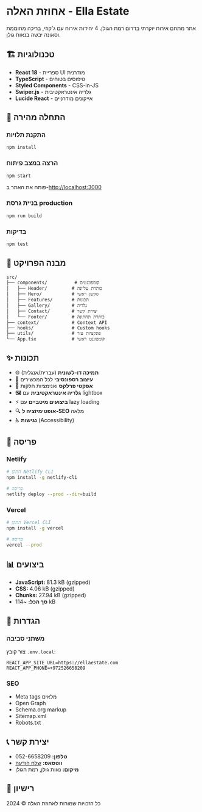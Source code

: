 # אחוזת האלה - Ella Estate

אתר מתחם אירוח יוקרתי בדרום רמת הגולן. 4 יחידות אירוח עם ג'קוזי, בריכה מחוממת וסאונה יבשה בנאות גולן.

## 🏗️ טכנולוגיות

- **React 18** - ספריית UI מודרנית
- **TypeScript** - טיפוסים בטוחים
- **Styled Components** - CSS-in-JS
- **Swiper.js** - גלריה אינטראקטיבית
- **Lucide React** - אייקונים מודרניים

## 🚀 התחלה מהירה

### התקנת תלויות
```bash
npm install
```

### הרצה במצב פיתוח
```bash
npm start
```
פותח את האתר ב-[http://localhost:3000](http://localhost:3000)

### בניית גרסת production
```bash
npm run build
```

### בדיקות
```bash
npm test
```

## 📁 מבנה הפרויקט

```
src/
├── components/          # קומפוננטים
│   ├── Header/         # כותרת עליונה
│   ├── Hero/           # סקשן ראשי
│   ├── Features/       # תכונות
│   ├── Gallery/        # גלריה
│   ├── Contact/        # יצירת קשר
│   └── Footer/         # כותרת תחתונה
├── context/            # Context API
├── hooks/              # Custom hooks
├── utils/              # פונקציות עזר
└── App.tsx             # קומפוננט ראשי
```

## ✨ תכונות

- 🌐 **תמיכה דו-לשונית** (עברית/אנגלית)
- 📱 **עיצוב רספונסיבי** לכל המכשירים
- 🎨 **אפקטי פרלקס** ואנימציות חלקות
- 🖼️ **גלריה אינטראקטיבית** עם lightbox
- ⚡ **ביצועים מיטביים** עם lazy loading
- 🔍 **אופטימיזציה ל-SEO** מלאה
- ♿ **נגישות** (Accessibility)

## 🚀 פריסה

### Netlify
```bash
# התקן Netlify CLI
npm install -g netlify-cli

# פריסה
netlify deploy --prod --dir=build
```

### Vercel
```bash
# התקן Vercel CLI
npm install -g vercel

# פריסה
vercel --prod
```

## 📊 ביצועים

- **JavaScript:** 81.3 kB (gzipped)
- **CSS:** 4.06 kB (gzipped)
- **Chunks:** 27.94 kB (gzipped)
- **סך הכל:** ~114 kB

## 🔧 הגדרות

### משתני סביבה
צור קובץ `.env.local`:
```
REACT_APP_SITE_URL=https://ellaestate.com
REACT_APP_PHONE=+972526658209
```

### SEO
- Meta tags מלאים
- Open Graph
- Schema.org markup
- Sitemap.xml
- Robots.txt

## 📞 יצירת קשר

- **טלפון:** 052-6658209
- **ווטסאפ:** [שלח הודעה](https://wa.me/972526658209)
- **מיקום:** נאות גולן, רמת הגולן

## 📄 רישיון

כל הזכויות שמורות לאחוזת האלה © 2024

